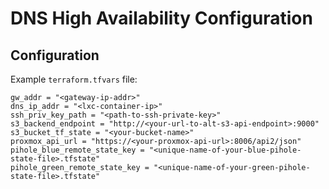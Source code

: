 # DNS High Availability Configuration

## Configuration

Example `terraform.tfvars` file:

```hcl
gw_addr = "<gateway-ip-addr>"
dns_ip_addr = "<lxc-container-ip>"
ssh_priv_key_path = "<path-to-ssh-private-key>"
s3_backend_endpoint = "http://<your-url-to-alt-s3-api-endpoint>:9000"
s3_bucket_tf_state = "<your-bucket-name>"
proxmox_api_url = "https://<your-proxmox-api-url>:8006/api2/json"
pihole_blue_remote_state_key = "<unique-name-of-your-blue-pihole-state-file>.tfstate"
pihole_green_remote_state_key = "<unique-name-of-your-green-pihole-state-file>.tfstate"
```
